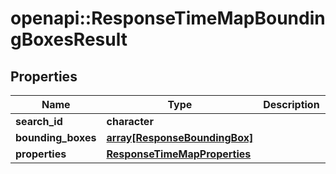 # openapi::ResponseTimeMapBoundingBoxesResult


## Properties
Name | Type | Description | Notes
------------ | ------------- | ------------- | -------------
**search_id** | **character** |  | 
**bounding_boxes** | [**array[ResponseBoundingBox]**](ResponseBoundingBox.md) |  | 
**properties** | [**ResponseTimeMapProperties**](ResponseTimeMapProperties.md) |  | 


